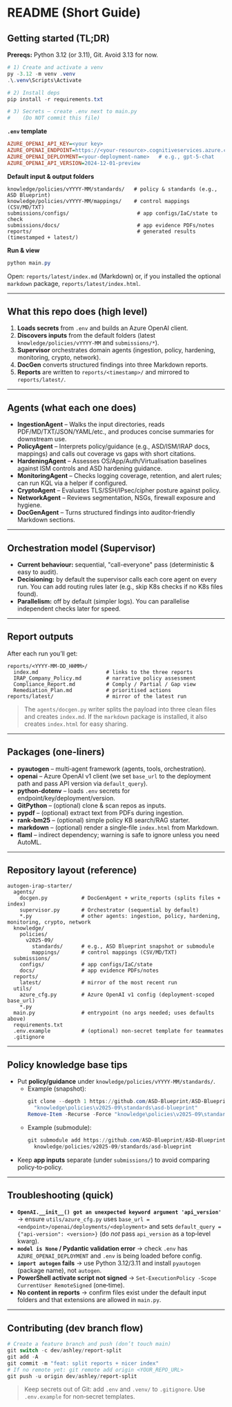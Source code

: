 # README (Short Guide)

## Getting started (TL;DR)
**Prereqs:** Python 3.12 (or 3.11), Git. Avoid 3.13 for now.

```powershell
# 1) Create and activate a venv
py -3.12 -m venv .venv
.\.venv\Scripts\Activate

# 2) Install deps
pip install -r requirements.txt

# 3) Secrets – create .env next to main.py
#    (Do NOT commit this file)
```

**`.env` template**
```ini
AZURE_OPENAI_API_KEY=<your key>
AZURE_OPENAI_ENDPOINT=https://<your-resource>.cognitiveservices.azure.com/
AZURE_OPENAI_DEPLOYMENT=<your-deployment-name>   # e.g., gpt-5-chat
AZURE_OPENAI_API_VERSION=2024-12-01-preview
```

**Default input & output folders**
```
knowledge/policies/vYYYY-MM/standards/   # policy & standards (e.g., ASD Blueprint)
knowledge/policies/vYYYY-MM/mappings/    # control mappings (CSV/MD/TXT)
submissions/configs/                      # app configs/IaC/state to check
submissions/docs/                         # app evidence PDFs/notes
reports/                                  # generated results (timestamped + latest/)
```

**Run & view**
```powershell
python main.py
```
Open: `reports/latest/index.md` (Markdown) or, if you installed the optional `markdown` package, `reports/latest/index.html`.

---

## What this repo does (high level)
1) **Loads secrets** from `.env` and builds an Azure OpenAI client.
2) **Discovers inputs** from the default folders (latest `knowledge/policies/vYYYY-MM` and `submissions/*`).
3) **Supervisor** orchestrates domain agents (ingestion, policy, hardening, monitoring, crypto, network).
4) **DocGen** converts structured findings into three Markdown reports.
5) **Reports** are written to `reports/<timestamp>/` and mirrored to `reports/latest/`.

---

## Agents (what each one does)
- **IngestionAgent** – Walks the input directories, reads PDF/MD/TXT/JSON/YAML/etc., and produces concise summaries for downstream use.
- **PolicyAgent** – Interprets policy/guidance (e.g., ASD/ISM/IRAP docs, mappings) and calls out coverage vs gaps with short citations.
- **HardeningAgent** – Assesses OS/App/Auth/Virtualisation baselines against ISM controls and ASD hardening guidance.
- **MonitoringAgent** – Checks logging coverage, retention, and alert rules; can run KQL via a helper if configured.
- **CryptoAgent** – Evaluates TLS/SSH/IPsec/cipher posture against policy.
- **NetworkAgent** – Reviews segmentation, NSGs, firewall exposure and hygiene.
- **DocGenAgent** – Turns structured findings into auditor‑friendly Markdown sections.

---

## Orchestration model (Supervisor)
- **Current behaviour:** sequential, "call-everyone" pass (deterministic & easy to audit).
- **Decisioning:** by default the supervisor calls each core agent on every run. You can add routing rules later (e.g., skip K8s checks if no K8s files found).
- **Parallelism:** off by default (simpler logs). You can parallelise independent checks later for speed.

---

## Report outputs
After each run you’ll get:
```
reports/<YYYY-MM-DD_HHMM>/
  index.md                      # links to the three reports
  IRAP_Company_Policy.md        # narrative policy assessment
  Compliance_Report.md          # Comply / Partial / Gap view
  Remediation_Plan.md           # prioritised actions
reports/latest/                 # mirror of the latest run
```
> The `agents/docgen.py` writer splits the payload into three clean files and creates `index.md`. If the `markdown` package is installed, it also creates `index.html` for easy sharing.

---

## Packages (one‑liners)
- **pyautogen** – multi‑agent framework (agents, tools, orchestration).
- **openai** – Azure OpenAI v1 client (we set `base_url` to the deployment path and pass API version via `default_query`).
- **python‑dotenv** – loads `.env` secrets for endpoint/key/deployment/version.
- **GitPython** – (optional) clone & scan repos as inputs.
- **pypdf** – (optional) extract text from PDFs during ingestion.
- **rank‑bm25** – (optional) simple policy KB search/RAG starter.
- **markdown** – (optional) render a single‑file `index.html` from Markdown.
- **flaml** – indirect dependency; warning is safe to ignore unless you need AutoML.

---

## Repository layout (reference)
```
autogen-irap-starter/
  agents/
    docgen.py           # DocGenAgent + write_reports (splits files + index)
    supervisor.py       # Orchestrator (sequential by default)
    *.py                # other agents: ingestion, policy, hardening, monitoring, crypto, network
  knowledge/
    policies/
      v2025-09/
        standards/      # e.g., ASD Blueprint snapshot or submodule
        mappings/       # control mappings (CSV/MD/TXT)
  submissions/
    configs/            # app configs/IaC/state
    docs/               # app evidence PDFs/notes
  reports/
    latest/             # mirror of the most recent run
  utils/
    azure_cfg.py        # Azure OpenAI v1 config (deployment‑scoped base_url)
    *.py
  main.py               # entrypoint (no args needed; uses defaults above)
  requirements.txt
  .env.example          # (optional) non‑secret template for teammates
  .gitignore
```

---

## Policy knowledge base tips
- Put **policy/guidance** under `knowledge/policies/vYYYY-MM/standards/`.
  - Example (snapshot):
    ```powershell
    git clone --depth 1 https://github.com/ASD-Blueprint/ASD-Blueprint-for-Secure-Cloud.git \
      "knowledge\policies\v2025-09\standards\asd-blueprint"
    Remove-Item -Recurse -Force "knowledge\policies\v2025-09\standards\asd-blueprint\.git"
    ```
  - Example (submodule):
    ```powershell
    git submodule add https://github.com/ASD-Blueprint/ASD-Blueprint-for-Secure-Cloud.git \
      knowledge/policies/v2025-09/standards/asd-blueprint
    ```
- Keep **app inputs** separate (under `submissions/`) to avoid comparing policy‑to‑policy.

---

## Troubleshooting (quick)
- **`OpenAI.__init__() got an unexpected keyword argument 'api_version'`** → ensure `utils/azure_cfg.py` uses `base_url = <endpoint>/openai/deployments/<deployment>` and sets `default_query = {"api-version": <version>}` (do *not* pass `api_version` as a top‑level kwarg).
- **`model is None` / Pydantic validation error** → check `.env` has `AZURE_OPENAI_DEPLOYMENT` and `.env` is being loaded before config.
- **`import autogen` fails** → use Python 3.12/3.11 and install `pyautogen` (package name), not `autogen`.
- **PowerShell activate script not signed** → `Set-ExecutionPolicy -Scope CurrentUser RemoteSigned` (one‑time).
- **No content in reports** → confirm files exist under the default input folders and that extensions are allowed in `main.py`.

---

## Contributing (dev branch flow)
```powershell
# Create a feature branch and push (don’t touch main)
git switch -c dev/ashley/report-split
git add -A
git commit -m "feat: split reports + nicer index"
# If no remote yet: git remote add origin <YOUR_REPO_URL>
git push -u origin dev/ashley/report-split
```

> Keep secrets out of Git: add `.env` and `.venv/` to `.gitignore`. Use `.env.example` for non‑secret templates.
